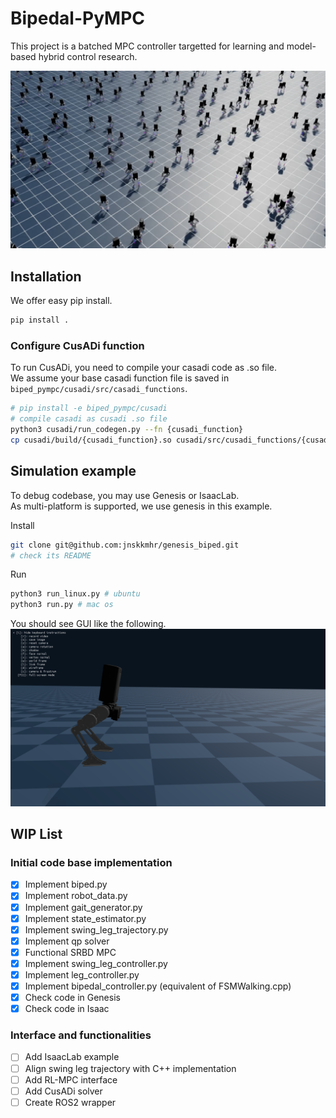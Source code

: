 # Bipedal-PyMPC
This project is a batched MPC controller targetted for learning and model-based hybrid control research. 

<img src="media/batched_mpc.png"></img>

## Installation 
We offer easy pip install. 
```bash
pip install .
```

### Configure CusADi function
To run CusADi, you need to compile your casadi code as .so file. \
We assume your base casadi function file is saved in `biped_pympc/cusadi/src/casadi_functions`. 
```bash
# pip install -e biped_pympc/cusadi
# compile casadi as cusadi .so file
python3 cusadi/run_codegen.py --fn {cusadi_function}
cp cusadi/build/{cusadi_function}.so cusadi/src/cusadi_functions/{cusadi_function}.so
```

## Simulation example 
To debug codebase, you may use Genesis or IsaacLab. \
As multi-platform is supported, we use genesis in this example. 

Install
```bash
git clone git@github.com:jnskkmhr/genesis_biped.git
# check its README
```

Run 
```bash 
python3 run_linux.py # ubuntu
python3 run.py # mac os
```
You should see GUI like the following. 
<img src="media/gensis_hector.png"></image>

## WIP List

### Initial code base implementation
- [x] Implement biped.py
- [x] Implement robot_data.py
- [x] Implement gait_generator.py
- [x] Implement state_estimator.py
- [x] Implement swing_leg_trajectory.py
- [x] Implement qp solver
- [x] Functional SRBD MPC
- [x] Implement swing_leg_controller.py
- [x] Implement leg_controller.py
- [x] Implement bipedal_controller.py (equivalent of FSMWalking.cpp)
- [x] Check code in Genesis
- [x] Check code in Isaac

### Interface and functionalities
- [ ] Add IsaacLab example
- [ ] Align swing leg trajectory with C++ implementation 
- [ ] Add RL-MPC interface
- [ ] Add CusADi solver
- [ ] Create ROS2 wrapper